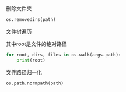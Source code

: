 删除文件夹

```python
os.removedirs(path)
```

文件树遍历

其中root是文件的绝对路径

```python
for root, dirs, files in os.walk(args.path):
    print(root)
```



文件路径归一化

```python
os.path.normpath(path)
```


